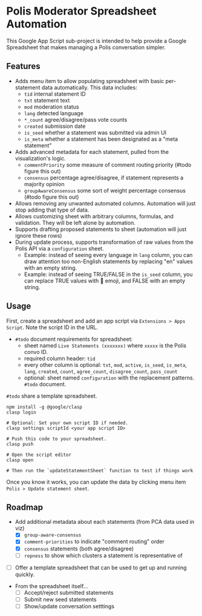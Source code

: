 # Polis Moderator Spreadsheet Automation

This Google App Script sub-project is intended to help provide a Google
Spreadsheet that makes managing a Polis conversation simpler.

## Features
- Adds menu item to allow populating spreadsheet with basic per-statement data
  automatically. This data includes:
    - `tid` internal statement ID
    - `txt` statement text
    - `mod` moderation status
    - `lang` detected language
    - `*_count` agree/disagree/pass vote counts
    - `created` submission date
    - `is_seed` whether a statement was submitted via admin UI
    - `is_meta` whether a statement has been designated as a "meta statement"
- Adds advanced metadata for each statement, pulled from the visualization's logic.
    - `commentPriority` some measure of comment routing priority (#todo figure this out)
    - `consensus` percentage agree/disagree, if statement represents a majority opinion
    - `groupAwareConsensus` some sort of weight percentage consensus (#todo figure this out)
- Allows removing any unwanted automated columns. Automation will just stop
  adding that type of data.
- Allows customizing sheet with arbitrary columns, formulas, and validation.
  They will be left alone by automation.
- Supports drafting proposed statements to sheet (automation will just ignore
  these rows)
- During update process, supports transformation of raw values from the Polis
  API via a `configuration` sheet.
    - Example: instead of seeing every language in `lang` column, you can draw
      attention too non-English statements by replacing "en" values with an
      empty string.
    - Example: instead of seeing TRUE/FALSE in the `is_seed` column, you can
      replace TRUE values with :seedling: emoji, and FALSE with an empty
      string.

## Usage

First, create a spreadsheet and add an app script via `Extensions > Apps
Script`. Note the script ID in the URL.

- `#todo` document requirements for spreadsheet:
    - sheet named `Live Statements (xxxxxxx)` where `xxxxx` is the Polis convo ID.
    - required column header: `tid`
    - every other column is optional: `txt`, `mod`, `active`, `is_seed`, `is_meta`,
      `lang`, `created`, `count`, `agree_count`, `disagree_count`, `pass_count`
    - optional: sheet named `configuration` with the replacement patterns. `#todo` document.

`#todo` share a template spreadsheet.

```
npm install -g @google/clasp
clasp login

# Optional: Set your own script ID if needed.
clasp settings scriptId <your app script ID>

# Push this code to your spreadsheet.
clasp push

# Open the script editor
clasp open

# Then run the `updateStatementSheet` function to test if things work
```

Once you know it works, you can update the data by clicking menu item `Polis >
Update statement sheet`.

## Roadmap
- Add additional metadata about each statements (from PCA data used in viz)
    - [x] `group-aware-consensus`
    - [x] `comment-priorities` to indicate "comment routing" order
    - [x] `consensus` statements (both agree/disagree)
    - [ ] `repness` to show which clusters a statement is representative of
- [ ] Offer a template spreadsheet that can be used to get up and running quickly.
- From the spreadsheet itself...
    - [ ] Accept/reject submitted statements
    - [ ] Submit new seed statements
    - [ ] Show/update conversation setttings
